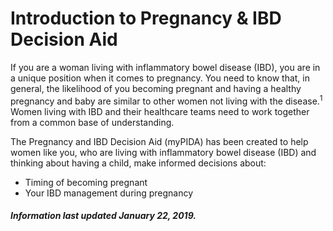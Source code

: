 
<h1>Introduction to Pregnancy & IBD Decision Aid</h1>

If you are a woman living with inflammatory bowel disease (IBD), you are in a unique position when it comes to pregnancy. 
You need to know that, in general, the likelihood of you becoming pregnant and having a healthy pregnancy and baby are similar to other women not living with the disease.<sup>1</sup>   
Women living with IBD and their healthcare teams need to work together from a common base of understanding. 

The Pregnancy and IBD Decision Aid (myPIDA) has been created to help women like you, who are living with inflammatory bowel disease (IBD) and thinking about having a child, make informed decisions about: 

* Timing of becoming pregnant
* Your IBD management during pregnancy 

<h5>Information last updated January 22, 2019.</h5>
